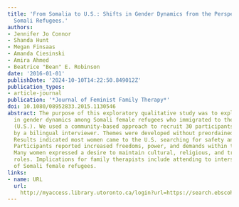 ```yaml
---
title: 'From Somalia to U.S.: Shifts in Gender Dynamics from the Perspective of Female
  Somali Refugees.'
authors:
- Jennifer Jo Connor
- Shanda Hunt
- Megan Finsaas
- Amanda Ciesinski
- Amira Ahmed
- Beatrice "Bean" E. Robinson
date: '2016-01-01'
publishDate: '2024-10-10T14:22:50.849012Z'
publication_types:
- article-journal
publication: '*Journal of Feminist Family Therapy*'
doi: 10.1080/08952833.2015.1130546
abstract: The purpose of this exploratory qualitative study was to explore shifts
  in gender dynamics among Somali female refugees who immigrated to the United States
  (U.S.). We used a community-based approach to recruit 30 participants who were interviewed
  by a bilingual interviewer. Themes were developed without preordained concepts.
  Results indicated most women came to the U.S. searching for safety and education.
  Participants reported increased freedoms, power, and demands within the family.
  Many women expressed a desire to maintain cultural, religious, and traditional gender
  roles. Implications for family therapists include attending to intersecting identities
  of Somali female refugees.
links:
- name: URL
  url: 
    http://myaccess.library.utoronto.ca/login?url=https://search.ebscohost.com/login.aspx?direct=true&db=cin20&AN=113273353&site=ehost-live
---
```

